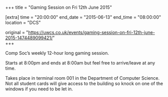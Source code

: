 +++
title = "Gaming Session on Fri 12th June 2015"

[extra]
time = "20:00:00"
end_date = "2015-06-13"
end_time = "08:00:00"
location = "DCS"

original = "https://uwcs.co.uk/events/gaming-session-on-fri-12th-june-2015-1474489099421/"    
+++

Comp Soc’s weekly 12-hour long gaming session.

Starts at 8:00pm and ends at 8:00am but feel free to arrive/leave at any time.

Takes place in terminal room 001 in the Department of Computer Science. Not all student cards will give access to the building so knock on one of the windows if you need to be let in.

